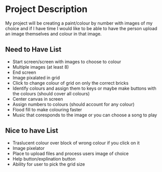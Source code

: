 # Project Description

My project will be creating a paint/colour by number with images of my choice and if I have time I would like to be able to have the person upload an image themselves and colour in that image.

## Need to Have List
- Start screen/screen with images to choose to colour
- Multiple images (at least 8)
- End screen
- Image pixalated in grid
- Click to change colour of grid on only the correct bricks
- Identify colours and assign them to keys or maybe make buttons with the colours (should cover all colours)
- Center canvas in screen
- Assign numbers to colours (should account for any colour)
- Flood fill to make colouring faster
- Music that coresponds to the image or you can choose a song to play

## Nice to have List 
- Traslucent colour over block of wrong colour if you click on it
- Image pixelator
- Place to upload files and process users image of choice
- Help button/explination button 
- Ability for user to pick the grid size
